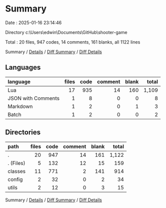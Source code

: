 # Summary

Date : 2025-01-16 23:14:46

Directory c:\\Users\\edwin\\Documents\\GitHub\\shooter-game

Total : 20 files,  947 codes, 14 comments, 161 blanks, all 1122 lines

Summary / [Details](details.md) / [Diff Summary](diff.md) / [Diff Details](diff-details.md)

## Languages
| language | files | code | comment | blank | total |
| :--- | ---: | ---: | ---: | ---: | ---: |
| Lua | 17 | 935 | 14 | 160 | 1,109 |
| JSON with Comments | 1 | 8 | 0 | 0 | 8 |
| Markdown | 1 | 2 | 0 | 1 | 3 |
| Batch | 1 | 2 | 0 | 0 | 2 |

## Directories
| path | files | code | comment | blank | total |
| :--- | ---: | ---: | ---: | ---: | ---: |
| . | 20 | 947 | 14 | 161 | 1,122 |
| . (Files) | 5 | 132 | 12 | 15 | 159 |
| classes | 11 | 771 | 2 | 141 | 914 |
| config | 2 | 32 | 0 | 2 | 34 |
| utils | 2 | 12 | 0 | 3 | 15 |

Summary / [Details](details.md) / [Diff Summary](diff.md) / [Diff Details](diff-details.md)